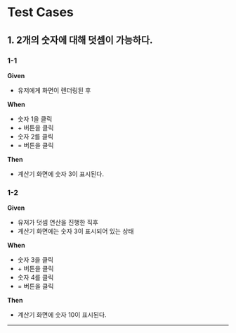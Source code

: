 # Test Cases

## 1. 2개의 숫자에 대해 덧셈이 가능하다.

### 1-1

**Given**

- 유저에게 화면이 렌더링된 후

**When**

- 숫자 1을 클릭
- \+ 버튼을 클릭
- 숫자 2를 클릭
- = 버튼을 클릭

**Then**

- 계산기 화면에 숫자 3이 표시된다.

### 1-2

**Given**

- 유저가 덧셈 연산을 진행한 직후
- 계산기 화면에는 숫자 3이 표시되어 있는 상태

**When**

- 숫자 3을 클릭
- \+ 버튼을 클릭
- 숫자 4를 클릭
- = 버튼을 클릭

**Then**

- 계산기 화면에 숫자 10이 표시된다.

---
